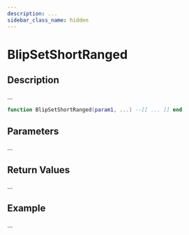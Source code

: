 ```yaml
---
description: ...
sidebar_class_name: hidden
---
```


# BlipSetShortRanged

## Description

...

```lua
function BlipSetShortRanged(param1, ...) --[[ ... ]] end
```

## Parameters

...

## Return Values

...

## Example

...

